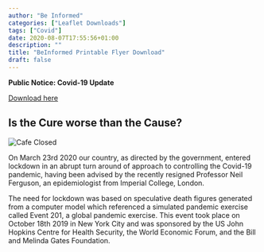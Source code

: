 ```yaml
---
author: "Be Informed"
categories: ["Leaflet Downloads"]
tags: ["Covid"]
date: 2020-08-07T17:55:56+01:00
description: ""
title: "BeInformed Printable Flyer Download"
draft: false
---
```


**Public Notice: Covid-19 Update**

[Download here](../ims/BeInformedFlyer1.pdf)

## Is the Cure worse than the Cause?  

![Cafe Closed](../ims/cafe_closed.jpg)

On March 23rd 2020 our country, as directed by the government, entered lockdown in an abrupt turn around of approach to controlling the Covid-19 pandemic, having been advised by the recently resigned Professor Neil Ferguson, an epidemiologist from Imperial College, London.

The need for lockdown was based on speculative death figures generated from a computer model which referenced a simulated pandemic exercise called Event 201, a global pandemic exercise. This event took place on October 18th 2019 in New York City and was sponsored by the US John Hopkins Centre for Health Security, the World Economic Forum, and the Bill and Melinda Gates Foundation.

